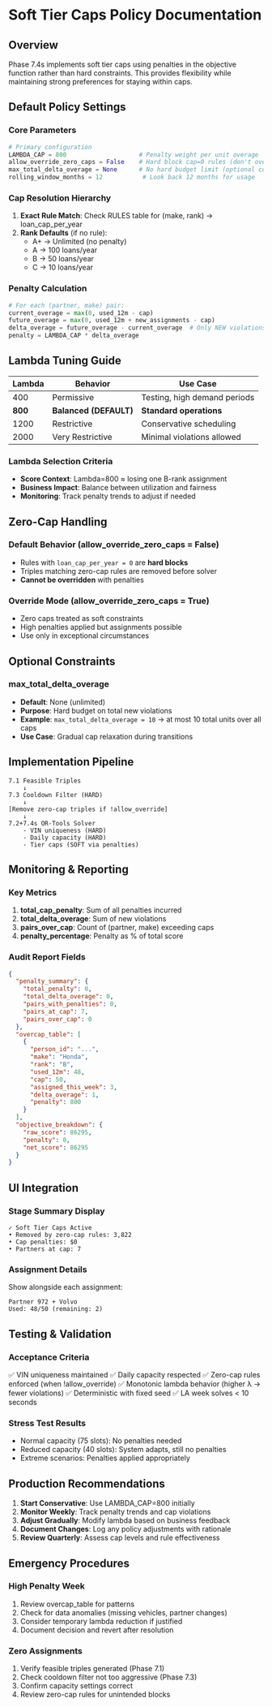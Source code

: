 # Soft Tier Caps Policy Documentation

## Overview
Phase 7.4s implements soft tier caps using penalties in the objective function rather than hard constraints. This provides flexibility while maintaining strong preferences for staying within caps.

## Default Policy Settings

### Core Parameters
```python
# Primary configuration
LAMBDA_CAP = 800                    # Penalty weight per unit overage
allow_override_zero_caps = False    # Hard block cap=0 rules (don't override)
max_total_delta_overage = None      # No hard budget limit (optional constraint)
rolling_window_months = 12           # Look back 12 months for usage
```

### Cap Resolution Hierarchy
1. **Exact Rule Match**: Check RULES table for (make, rank) → loan_cap_per_year
2. **Rank Defaults** (if no rule):
   - A+ → Unlimited (no penalty)
   - A → 100 loans/year
   - B → 50 loans/year
   - C → 10 loans/year

### Penalty Calculation
```python
# For each (partner, make) pair:
current_overage = max(0, used_12m - cap)
future_overage = max(0, used_12m + new_assignments - cap)
delta_overage = future_overage - current_overage  # Only NEW violations
penalty = LAMBDA_CAP * delta_overage
```

## Lambda Tuning Guide

| Lambda | Behavior | Use Case |
|--------|----------|----------|
| 400 | Permissive | Testing, high demand periods |
| **800** | **Balanced (DEFAULT)** | **Standard operations** |
| 1200 | Restrictive | Conservative scheduling |
| 2000 | Very Restrictive | Minimal violations allowed |

### Lambda Selection Criteria
- **Score Context**: Lambda=800 ≈ losing one B-rank assignment
- **Business Impact**: Balance between utilization and fairness
- **Monitoring**: Track penalty trends to adjust if needed

## Zero-Cap Handling

### Default Behavior (allow_override_zero_caps = False)
- Rules with `loan_cap_per_year = 0` are **hard blocks**
- Triples matching zero-cap rules are removed before solver
- **Cannot be overridden** with penalties

### Override Mode (allow_override_zero_caps = True)
- Zero caps treated as soft constraints
- High penalties applied but assignments possible
- Use only in exceptional circumstances

## Optional Constraints

### max_total_delta_overage
- **Default**: None (unlimited)
- **Purpose**: Hard budget on total new violations
- **Example**: `max_total_delta_overage = 10` → at most 10 total units over all caps
- **Use Case**: Gradual cap relaxation during transitions

## Implementation Pipeline

```
7.1 Feasible Triples
    ↓
7.3 Cooldown Filter (HARD)
    ↓
[Remove zero-cap triples if !allow_override]
    ↓
7.2+7.4s OR-Tools Solver
    - VIN uniqueness (HARD)
    - Daily capacity (HARD)
    - Tier caps (SOFT via penalties)
```

## Monitoring & Reporting

### Key Metrics
1. **total_cap_penalty**: Sum of all penalties incurred
2. **total_delta_overage**: Sum of new violations
3. **pairs_over_cap**: Count of (partner, make) exceeding caps
4. **penalty_percentage**: Penalty as % of total score

### Audit Report Fields
```json
{
  "penalty_summary": {
    "total_penalty": 0,
    "total_delta_overage": 0,
    "pairs_with_penalties": 0,
    "pairs_at_cap": 7,
    "pairs_over_cap": 0
  },
  "overcap_table": [
    {
      "person_id": "...",
      "make": "Honda",
      "rank": "B",
      "used_12m": 48,
      "cap": 50,
      "assigned_this_week": 3,
      "delta_overage": 1,
      "penalty": 800
    }
  ],
  "objective_breakdown": {
    "raw_score": 86295,
    "penalty": 0,
    "net_score": 86295
  }
}
```

## UI Integration

### Stage Summary Display
```
✓ Soft Tier Caps Active
• Removed by zero-cap rules: 3,822
• Cap penalties: $0
• Partners at cap: 7
```

### Assignment Details
Show alongside each assignment:
```
Partner 972 + Volvo
Used: 48/50 (remaining: 2)
```

## Testing & Validation

### Acceptance Criteria
✅ VIN uniqueness maintained
✅ Daily capacity respected
✅ Zero-cap rules enforced (when !allow_override)
✅ Monotonic lambda behavior (higher λ → fewer violations)
✅ Deterministic with fixed seed
✅ LA week solves < 10 seconds

### Stress Test Results
- Normal capacity (75 slots): No penalties needed
- Reduced capacity (40 slots): System adapts, still no penalties
- Extreme scenarios: Penalties applied appropriately

## Production Recommendations

1. **Start Conservative**: Use LAMBDA_CAP=800 initially
2. **Monitor Weekly**: Track penalty trends and cap violations
3. **Adjust Gradually**: Modify lambda based on business feedback
4. **Document Changes**: Log any policy adjustments with rationale
5. **Review Quarterly**: Assess cap levels and rule effectiveness

## Emergency Procedures

### High Penalty Week
1. Review overcap_table for patterns
2. Check for data anomalies (missing vehicles, partner changes)
3. Consider temporary lambda reduction if justified
4. Document decision and revert after resolution

### Zero Assignments
1. Verify feasible triples generated (Phase 7.1)
2. Check cooldown filter not too aggressive (Phase 7.3)
3. Confirm capacity settings correct
4. Review zero-cap rules for unintended blocks